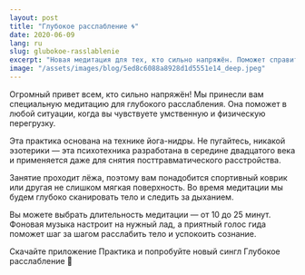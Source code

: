 ```yaml
---
layout: post
title: "Глубокое расслабление 🌀"
date: 2020-06-09
lang: ru
slug: glubokoe-rasslablenie
excerpt: "Новая медитация для тех, кто сильно напряжён. Поможет справиться с умственной и физической перегрузкой."
image: "/assets/images/blog/5ed8c6088a8928d1d5551e14_deep.jpeg"
---
```


<p>Огромный привет всем, кто сильно напряжён! Мы принесли вам специальную медитацию для глубокого расслабления. Она поможет в любой ситуации, когда вы чувствуете умственную и физическую перегрузку.</p><p>Эта практика основана на технике йога-нидры. Не пугайтесь, никакой эзотерики — эта психотехника разработана в середине двадцатого века и применяется даже для снятия посттравматического расстройства.</p><p>Занятие проходит лёжа, поэтому вам понадобится спортивный коврик или другая не&nbsp;слишком мягкая поверхность. Во время медитации мы будем глубоко сканировать тело и следить за дыханием.</p><p>Вы можете выбрать длительность медитации — от 10 до 25 минут. Фоновая музыка настроит на нужный лад, а приятный голос гида поможет шаг за шагом расслабить тело и успокоить сознание.</p><p>Скачайте приложение Практика и попробуйте новый сингл Глубокое расслабление 🤗</p>